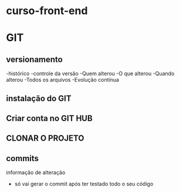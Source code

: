 # curso-front-end

# GIT
## versionamento
-histórico
-controle da versão
-Quem alterou
-O que alterou
-Quando alterou
-Todos os arquivos
-Evolução contínua

## instalação do GIT

## Criar conta no GIT HUB

## CLONAR O PROJETO

## commits
informação de alteração
- só vai gerar o commit após ter testado todo o seu código
